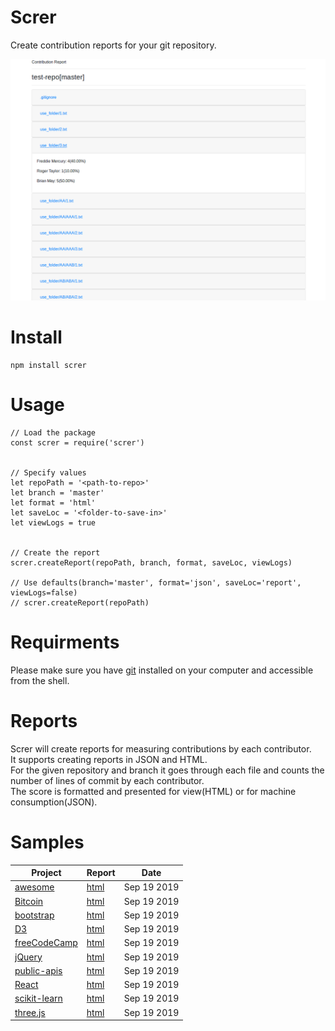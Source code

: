 # Screr
Create contribution reports for your git repository.


![Sample report](https://raw.githubusercontent.com/amitlzkpa/screr/master/files/images/sample.png)


# Install
```
npm install screr
```


# Usage
```
// Load the package
const screr = require('screr')


// Specify values
let repoPath = '<path-to-repo>'
let branch = 'master'
let format = 'html'
let saveLoc = '<folder-to-save-in>'
let viewLogs = true


// Create the report
screr.createReport(repoPath, branch, format, saveLoc, viewLogs)

// Use defaults(branch='master', format='json', saveLoc='report', viewLogs=false)
// screr.createReport(repoPath)

```


# Requirments
Please make sure you have [git](https://git-scm.com/) installed on your computer and accessible from the shell.


# Reports
Screr will create reports for measuring contributions by each contributor.  
It supports creating reports in JSON and HTML.  
For the given repository and branch it goes through each file and counts the number of lines of commit by each contributor.  
The score is formatted and presented for view(HTML) or for machine consumption(JSON).  


# Samples
| Project                                 | Report                                          | Date        |
| ---                               | ---                                         | ---       |
| [awesome](https://github.com/sindresorhus/awesome)            | [html](https://screr-website.onrender.com/reports/awesome[master]/index.html)    | Sep 19 2019     |
| [Bitcoin](https://github.com/bitcoin/bitcoin)               | [html](https://screr-website.onrender.com/reports/bitcoin[master]/index.html)      | Sep 19 2019     |
| [bootstrap](https://github.com/twbs/bootstrap)            | [html](https://screr-website.onrender.com/reports/bootstrap[master]/index.html)    | Sep 19 2019     |
| [D3](https://github.com/d3/d3)                            | [html](https://screr-website.onrender.com/reports/d3[master]/index.html)       | Sep 19 2019     |
| [freeCodeCamp](https://github.com/freeCodeCamp/freeCodeCamp)              | [html](https://screr-website.onrender.com/reports/freeCodeCamp[master]/index.html)     | Sep 19 2019     |
| [jQuery](https://github.com/jquery/jquery)              | [html](https://screr-website.onrender.com/reports/jquery[master]/index.html)     | Sep 19 2019     |
| [public-apis](https://github.com/public-apis/public-apis)       | [html](https://screr-website.onrender.com/reports/public-apis[master]/index.html)    | Sep 19 2019     |
| [React](https://github.com/facebook/react)              | [html](https://screr-website.onrender.com/reports/react[master]/index.html)      | Sep 19 2019     |
| [scikit-learn](https://github.com/scikit-learn/scikit-learn)      | [html](https://screr-website.onrender.com/reports/scikit-learn[master]/index.html)   | Sep 19 2019     |
| [three.js](https://github.com/mrdoob/three.js/tree/master)      | [html](https://screr-website.onrender.com/reports/three.js[master]/index.html)     | Sep 19 2019     |
